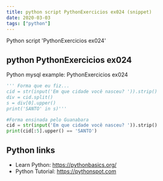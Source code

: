 ```yaml
---
title: python script PythonExercicios ex024 (snippet)
date: 2020-03-03
tags: ["python"]
---
```

Python script 'PythonExercicios ex024'


## python PythonExercicios ex024

Python mysql example: PythonExercicios ex024

```python
''' Forma que eu fiz...
cid = str(input('Em que cidade você nasceu? ')).strip()
div = cid.split()
s = div[0].upper()
print('SANTO' in s)'''

#Forma ensinada pelo Guanabara
cid = str(input('Em que cidade você nasceu? ')).strip()
print(cid[:5].upper() == 'SANTO')

```

## Python links

- Learn Python: https://pythonbasics.org/
- Python Tutorial: https://pythonspot.com
